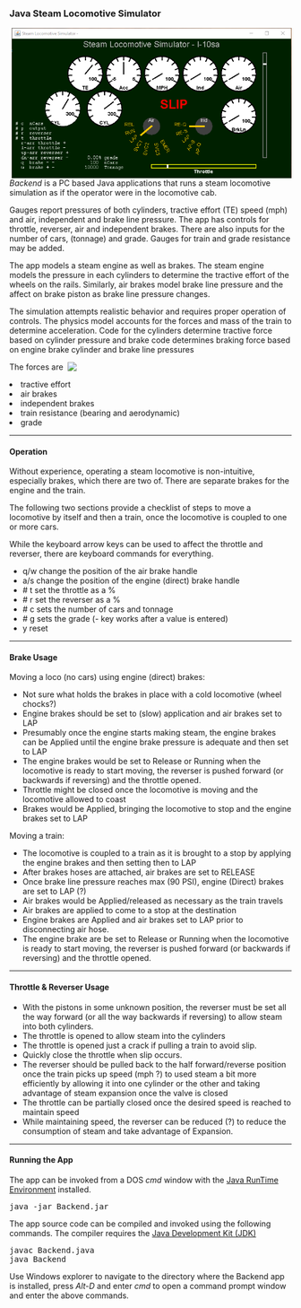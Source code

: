 <h3>Java Steam Locomotive Simulator </h3>

<img src=Jsim.PNG align=right width=500>

<i>Backend</i> is a PC based Java applications
that runs a steam locomotive simulation
as if the operator were in the locomotive cab.

<p>
Gauges report pressures of both cylinders, tractive effort (TE)
speed (mph) and air, independent and brake line pressure.
The app has controls for throttle, reverser, air and independent brakes.
There are also inputs for the number of cars, (tonnage) and grade.
Gauges for train and grade resistance may be added.

<p>
The app models a steam engine as well as brakes.
The steam engine models the pressure in each cylinders
to determine the tractive effort of the wheels on the rails.
Similarly, air brakes model brake line pressure and
the affect on brake piston as brake line pressure changes.

<p>
The simulation attempts realistic behavior and
requires proper operation of controls.
The physics model accounts for the forces and mass of the train
to determine acceleration.
Code for the cylinders determine tractive force based on cylinder pressure and
brake code determines braking force based on engine brake cylinder and
brake line pressures

<p>
The forces are

<img src=https://www.coalstonewcastle.com.au/images/physics/brakes_a7_valve.png width=400 align=right>

 <li> tractive effort
 <li> air brakes
 <li> independent brakes
 <li> train resistance (bearing and aerodynamic)
 <li> grade

<applet code="Backend.class"
        archive="Backend.jar"
        width=600 height=400>
</applet>

<!-- ----------------------------------------------------  ----------------- -->
<hr>
<h4> Operation </h4>

Without experience, operating a steam locomotive is non-intuitive,
especially brakes, which there are two of.
There are separate brakes for the engine and the train.

The following two sections
provide a checklist of steps to move a locomotive by itself and
then a train, once the locomotive is coupled to one or more cars.

While the keyboard arrow keys can be used to affect the throttle and reverser,
there are keyboard commands for everything.
<ul>
 <li> q/w change the position of the air brake handle
 <li> a/s change the position of the engine (direct) brake handle
 <li> # t set the throttle as a %
 <li> # r set the reverser as a %
 <li> # c sets the number of cars and tonnage
 <li> # g sets the grade  (- key works after a value is entered)
 <li> y   reset
</ul>

<!-- ----------------------------------------------------  ----------------- -->
<hr>
<h4> Brake Usage </h4>

Moving a loco (no cars) using engine (direct) brakes:
<ul>
 <li> Not sure what holds the brakes in place with a cold locomotive
        (wheel chocks?)
 <li> Engine brakes should be set to (slow) application and
        air brakes set to LAP
 <li> Presumably once the engine starts making steam,
        the engine brakes can be Applied until the engine brake pressure
        is adequate and then set to LAP
 <li> The engine brakes would be set to Release or Running
        when the locomotive is ready to start moving,
        the reverser is pushed forward (or backwards if reversing) and
        the throttle opened.
 <li> Throttle might be closed once the locomotive is moving and
        the locomotive allowed to coast
 <li> Brakes would be Applied, bringing the locomotive to stop and
        the engine brakes set to LAP
</ul>

Moving a train:
<ul>
 <li> The locomotive is coupled to a train as it is brought to a stop
        by applying the engine brakes and then setting then to LAP
 <li> After brakes hoses are attached, air brakes are set to RELEASE
 <li> Once brake line pressure reaches max (90 PSI),
        engine (Direct) brakes are set to LAP (?)
 <li> Air brakes would be Applied/released as necessary as the train travels
 <li> Air brakes are applied to come to a stop at the destination
 <li> Engine brakes are Applied and air brakes set to LAP
        prior to disconnecting air hose.
 <li> The engine brake are be set to Release or Running
        when the locomotive is ready to start moving,
        the reverser is pushed forward (or backwards if reversing) and
        the throttle opened.
</ul>

<!-- ----------------------------------------------------  ----------------- -->
<hr>
<h4> Throttle & Reverser Usage </h4>

<ul>
 <li> With the pistons in some unknown position,
        the reverser must be set all the way forward
        (or all the way backwards if reversing)
        to allow steam into both cylinders.
 <li> The throttle is opened to allow steam into the cylinders
 <li> The throttle is opened just a crack if pulling a train to avoid slip.
 <li> Quickly close the throttle when slip occurs.
 <li> The reverser should be pulled back to the half forward/reverse position
        once the train picks up speed (mph ?)
        to used steam a bit more efficiently
        by allowing it into one cylinder or the other and
        taking advantage of steam expansion once the valve is closed
 <li> The throttle can be partially closed once the desired speed is reached
        to maintain speed
 <li> While maintaining speed, the reverser can be reduced (?)
        to reduce the consumption of steam and
        take advantage of Expansion.
</ul>

<!-- ----------------------------------------------------  ----------------- -->
<hr>
<h4> Running the App </h4>

The app can be invoked from a DOS <i>cmd</i> window
with the
<a href=https://docs.oracle.com/goldengate/1212/gg-winux/GDRAD/java.htm#BGBFJHAB>
Java  RunTime Environment</a> installed.
<pre>
java -jar Backend.jar
</pre>

The app source code can be compiled and invoked
using the following commands.
The compiler requires the
<a href=https://www.oracle.com/java/technologies/downloads>
Java Development Kit (JDK)</a>
<pre>
javac Backend.java
java Backend
</pre>

Use Windows explorer to navigate to the directory
where the Backend app is installed,
press <i>Alt-D</i> and enter <i>cmd</i>
to open a command prompt window
and enter the above commands.
